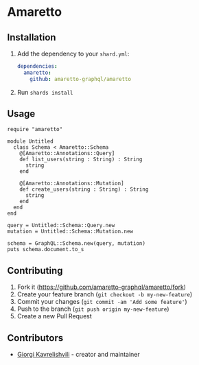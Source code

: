 # Amaretto

## Installation

1. Add the dependency to your `shard.yml`:

   ```yaml
   dependencies:
     amaretto:
       github: amaretto-graphql/amaretto
   ```

2. Run `shards install`

## Usage

```crystal
require "amaretto"

module Untitled
  class Schema < Amaretto::Schema
    @[Amaretto::Annotations::Query]
    def list_users(string : String) : String
      string
    end

    @[Amaretto::Annotations::Mutation]
    def create_users(string : String) : String
      string
    end
  end
end

query = Untitled::Schema::Query.new
mutation = Untitled::Schema::Mutation.new

schema = GraphQL::Schema.new(query, mutation)
puts schema.document.to_s
```

## Contributing

1. Fork it (<https://github.com/amaretto-graphql/amaretto/fork>)
2. Create your feature branch (`git checkout -b my-new-feature`)
3. Commit your changes (`git commit -am 'Add some feature'`)
4. Push to the branch (`git push origin my-new-feature`)
5. Create a new Pull Request

## Contributors

- [Giorgi Kavrelishvili](https://github.com/grkek) - creator and maintainer
